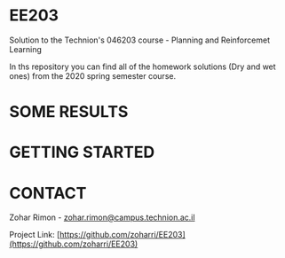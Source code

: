 # EE203
 Solution to the Technion's 046203 course - Planning and Reinforcemet Learning

In ths repository you can find all of the homework solutions (Dry and wet ones) from the 2020 spring semester course.


# SOME RESULTS


# GETTING STARTED



# CONTACT
Zohar Rimon - zohar.rimon@campus.technion.ac.il

Project Link: [https://github.com/zoharri/EE203](https://github.com/zoharri/EE203)







